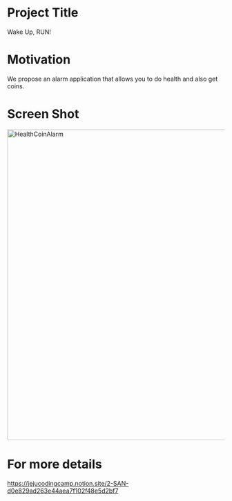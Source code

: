Project Title
==============
Wake Up, RUN!

Motivation
===============
We propose an alarm application that allows you to do health and also get coins.

Screen Shot
=============
<img width="720" alt="HealthCoinAlarm" src=https://user-images.githubusercontent.com/87460971/173394469-f88876a7-07c8-46eb-99a1-0bde93fb9889.png>

For more details
============
https://jejucodingcamp.notion.site/2-SAN-d0e829ad263e44aea7f102f48e5d2bf7
